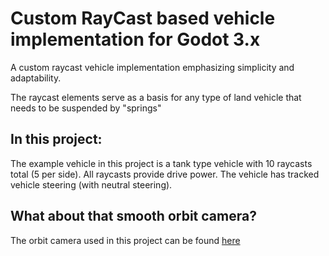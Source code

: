# Custom RayCast based vehicle implementation for Godot 3.x
A custom raycast vehicle implementation emphasizing simplicity and adaptability.

The raycast elements serve as a basis for any type of land vehicle that needs to be suspended by "springs"

## In this project:

The example vehicle in this project is a tank type vehicle with 10 raycasts total (5 per side).
All raycasts provide drive power. The vehicle has tracked vehicle steering (with neutral steering).

## What about that smooth orbit camera?
The orbit camera used in this project can be found [here](https://github.com/Tobalation/Godot-orbit-camera)
